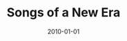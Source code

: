 ---
tags: album
title: Songs of a New Era
image: newera.jpg
performers:
  - Leila Pfister, Mezzosopran,
  - Judit Polgar, Klavier,
  - Lieder von Arnold Schönberg, Alban Berg, Arthur Honegger und Claude Debussy
release: Mai 2010
label: Oehms Classics
direction: Moritz Wetter, Hardstudios
bestellung: http://www.oehmsclassics.de
homeOrder: 1
date: 2010-01-01
---
